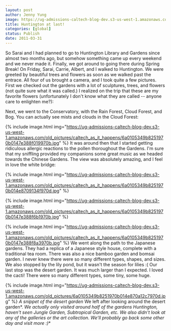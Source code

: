 ```yaml
---
layout: post
author: Jenny Yung
image: https://ug-admissions-caltech-blog-dev.s3-us-west-1.amazonaws.com/old_pictures/caltech_as_it_happens/6a0105349b8251970b0147e388eccb970b.jpg
title: Huntington at last!
categories: [global]
status: Publish
date: 2011-03-31
---
```


So Sarai and I had planned to go to Huntington Library and Gardens since almost two months ago, but somehow something came up every weekend and we never made it. Finally, we got around to going there during Spring Break!
On Friday, Sarai, Carrie, Albert, and I walked to Huntington. We were greeted by beautiful trees and flowers as soon as we walked past the entrace. All four of us brought a camera, and I took quite a few pictures. First we checked out the gardens with a lot of sculptures, trees, and flowers (not quite sure what it was called.) I realized on the trip that these are my favorite flowers (unfortunately I don't know what they are called -- anyone care to enlighten me?):

Next, we went to the Conservatory, with the Rain Forest, Cloud Forest, and Bog. You can actually see mists and clouds in the Cloud Forest:


{% include image.html img="https://ug-admissions-caltech-blog-dev.s3-us-west-1.amazonaws.com/old_pictures/caltech_as_it_happens/6a0105349b8251970b0147e388f019970b.jpg" %}
It was around then that I started getting ridiculous allergic reactions to the pollen thoroughout the Gardens. I'm sure that my sniffling provided my companions some great music as we headed towards the Chinese Gardens. The view was absolutely amazing, and I feel in love the white bridge:


{% include image.html img="https://ug-admissions-caltech-blog-dev.s3-us-west-1.amazonaws.com/old_pictures/caltech_as_it_happens/6a0105349b8251970b014e8709134f970d.jpg" %}

{% include image.html img="https://ug-admissions-caltech-blog-dev.s3-us-west-1.amazonaws.com/old_pictures/caltech_as_it_happens/6a0105349b8251970b0147e388f6b1970b.jpg" %}

{% include image.html img="https://ug-admissions-caltech-blog-dev.s3-us-west-1.amazonaws.com/old_pictures/caltech_as_it_happens/6a0105349b8251970b0147e388f8a3970b.jpg" %}
We went along the path to the Japanese gardens. They had a replica of a Japanese style house, complete with a traditional tea room. There was also a nice bamboo garden and bomsai garden. I never knew there were so many different types, shapes, and sizes. We also stopped by the lily pond, but it wasn't the season for lilies :(
Our last stop was the desert garden. It was much larger than I expected. I loved the cacti! There were so many different types, some tiny, some huge.


{% include image.html img="https://ug-admissions-caltech-blog-dev.s3-us-west-1.amazonaws.com/old_pictures/6a0105349b8251970b014e870a12c7970d.jpg" %}
*A snippet of the desert garden*
We left after looking around the desert garden*. *We actually only visited around half of the gardens Huntington, haven't seen Jungle Garden, Subtropical Garden, etc. We also didn't look at any of the galleries or the art collection. We'll probably go back some other day and visit more :)**
